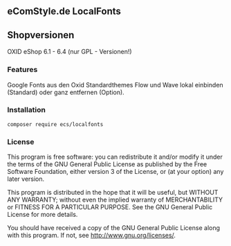 ## eComStyle.de LocalFonts

## Shopversionen

OXID eShop 6.1 - 6.4 (nur GPL - Versionen!)

### Features

Google Fonts aus den Oxid Standardthemes Flow und Wave lokal einbinden (Standard) oder ganz entfernen (Option).

### Installation

`composer require ecs/localfonts`

### License

This program is free software: you can redistribute it and/or modify
it under the terms of the GNU General Public License as published by
the Free Software Foundation, either version 3 of the License, or
(at your option) any later version.

This program is distributed in the hope that it will be useful,
but WITHOUT ANY WARRANTY; without even the implied warranty of
MERCHANTABILITY or FITNESS FOR A PARTICULAR PURPOSE. See the
GNU General Public License for more details.

You should have received a copy of the GNU General Public License
along with this program. If not, see <http://www.gnu.org/licenses/>.
